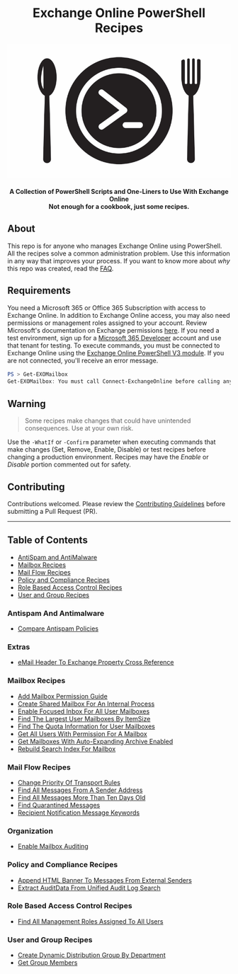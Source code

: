 <h1 align="center">Exchange Online PowerShell Recipes</h1>
<p align="center">
    <a href="https://github.com/chadmando/Exchange-Online-PowerShell-Recipes">
    <img src="img/exchange-powershell-recipes-logo.png" alt="Exchange Online PowerShell Recipe Logo">
    </a>
</p>
<h4 align="center">A Collection of PowerShell Scripts and One-Liners to Use With Exchange Online<br>
Not enough for a cookbook, just some recipes.
</h4>

## About

This repo is for anyone who manages Exchange Online using PowerShell.
All the recipes solve a common administration problem.
Use this information in any way that improves your process.
If you want to know more about _why_ this repo was created, read the [FAQ](FAQ.md).

## Requirements

You need a Microsoft 365 or Office 365 Subscription with access to Exchange Online.
In addition to Exchange Online access, you may also need permissions or management roles assigned to your account.
Review Microsoft's documentation on Exchange permissions [here](https://docs.microsoft.com/en-us/powershell/exchange/find-exchange-cmdlet-permissions).
If you need a test environment, sign up for a [Microsoft 365 Developer](https://developer.microsoft.com/en-us/microsoft-365/dev-program) account and use that tenant for testing.
To execute commands, you must be connected to Exchange Online using the [Exchange Online PowerShell V3 module](https://learn.microsoft.com/en-us/powershell/exchange/exchange-online-powershell-v2?view=exchange-ps#updates-for-version-300-the-exo-v3-module).
If you are not connected, you'll receive an error message.

```powershell
PS > Get-EXOMailbox
Get-EXOMailbox: You must call Connect-ExchangeOnline before calling any other cmdlet.
```

## Warning

> Some recipes make changes that could have unintended consequences.
> Use at your own risk.

Use the `-WhatIf` or `-Confirm` parameter when executing commands that make changes (Set, Remove, Enable, Disable) or test recipes before changing a production environment.
Recipes may have the _Enable_ or _Disable_ portion commented out for safety.

## Contributing

Contributions welcomed.
Please review the [Contributing Guidelines](CONTRIBUTING.md) before submitting a Pull Request (PR).

---

## Table of Contents

+ [AntiSpam and AntiMalware](#antispam-and-antimalware)
+ [Mailbox Recipes](#mailbox-recipes)
+ [Mail Flow Recipes](#mail-flow-recipes)
+ [Policy and Compliance Recipes](#policy-and-compliance-recipes)
+ [Role Based Access Control Recipes](#role-based-access-control-recipes)
+ [User and Group Recipes](#user-and-group-recipes)

### Antispam And Antimalware

+ [Compare Antispam Policies](recipes/antispam-antimalware/compare-antispam-policies.md)

### Extras

+ [eMail Header To Exchange Property Cross Reference](recipes/extras/mail-header-to-exchange-property-cross-reference.md)

### Mailbox Recipes

+ [Add Mailbox Permission Guide](recipes/mailbox/add-mailbox-permission-guide.md)
+ [Create Shared Mailbox For An Internal Process](recipes/mailbox/create-shared-mailbox-for-internal-process.md)
+ [Enable Focused Inbox For All User Mailboxes](recipes/mailbox/enable-focused-inbox.md)
+ [Find The Largest User Mailboxes By ItemSize](recipes/mailbox/find-largest-user-mailbox-by-itemsize.md)
+ [Find The Quota Information for User Mailboxes](recipes/mailbox/find-quota-limits-for-mailboxes.md)
+ [Get All Users With Permission For A Mailbox](recipes/mailbox/get-all-users-with-permissions-for-a-mailbox.md)
+ [Get Mailboxes With Auto-Expanding Archive Enabled](recipes/mailbox/get-mailboxes-with-autoexpanding-archive-enabled.md)
+ [Rebuild Search Index For Mailbox](recipes/mailbox/rebuild-search-index-for-mailbox.md)

### Mail Flow Recipes

+ [Change Priority Of Transport Rules](recipes/mailflow/change-priority-of-transport-rules.md)
+ [Find All Messages From A Sender Address](recipes/mailflow/find-all-messages-from-sender-address.md)
+ [Find All Messages More Than Ten Days Old](recipes/mailflow/find-all-messages-more-than-ten-days-old.md)
+ [Find Quarantined Messages](recipes/mailflow/find-quarantined-messages.md)
+ [Recipient Notification Message Keywords](recipes/mailflow/recipient-notification-message-keywords.md)

### Organization

+ [Enable Mailbox Auditing](recipes/organization/enable-mailbox-auditing.md)

### Policy and Compliance Recipes

+ [Append HTML Banner To Messages From External Senders](recipes/policy-and-compliance/append-html-banner-to-messages-from-external-senders.md)
+ [Extract AuditData From Unified Audit Log Search](./recipes/policy-and-compliance/extract-auditdata-from-unified-audit-logs.md)

### Role Based Access Control Recipes

+ [Find All Management Roles Assigned To All Users](recipes/role-based-access-control/find-management-roles-for-all-recipients.md)

### User and Group Recipes

+ [Create Dynamic Distribution Group By Department](recipes/user-and-group/create-dynamic-distribution-group-by-department.md)
+ [Get Group Members](recipes/user-and-group/get-group-membership.md)
